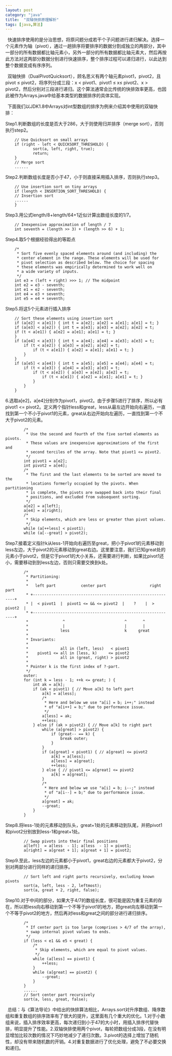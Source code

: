 ```yaml
---
layout: post
category: "java"
title:  "双轴快排原理解析"
tags: [java,算法]
---
```


&#8194;快速排序使用的是分治思想，将原问题分成若干个子问题进行递归解决。选择一个元素作为轴（pivot），通过一趟排序将要排序的数据分割成独立的两部分，其中一部分的所有数据都比轴元素小，另外一部分的所有数据都比轴元素大，然后再按此方法对这两部分数据分别进行快速排序，整个排序过程可以递归进行，以此达到整个数据变成有序序列。

&#8194;双轴快排（DualPivotQuicksort），顾名思义有两个轴元素pivot1，pivot2，且pivot ≤ pivot2，将序列分成三段：x < pivot1、pivot1 ≤ x≤ pivot2、x > pivot2，然后分别对三段进行递归。这个算法通常会比传统的快排效率更高，也因此被作为Arrays.java中给基本类型的数据排序的具体实现。

&#8194;下面我们以JDK1.8中Arrays对int型数组的排序为例来介绍其中使用的双轴快排：

Step1.判断数组的长度是否大于286，大于则使用归并排序（merge sort），否则执行step2。

```
    // Use Quicksort on small arrays
    if (right - left < QUICKSORT_THRESHOLD) {
            sort(a, left, right, true);
            return;
    }
    // Merge sort
    ......
```
Step2.判断数组长度是否小于47，小于则直接采用插入排序，否则执行step3。

```
    // Use insertion sort on tiny arrays
    if (length < INSERTION_SORT_THRESHOLD) {
    // Insertion sort
    ......
    }
```
Step3.用公式length/8+length/64+1近似计算出数组长度的1/7。

```
    // Inexpensive approximation of length / 7
    int seventh = (length >> 3) + (length >> 6) + 1;
```
Step4.取5个根据经验得出的等距点

```
    /*
     * Sort five evenly spaced elements around (and including) the
     * center element in the range. These elements will be used for
     * pivot selection as described below. The choice for spacing
     * these elements was empirically determined to work well on
     * a wide variety of inputs.
     */
    int e3 = (left + right) >>> 1; // The midpoint
    int e2 = e3 - seventh;
    int e1 = e2 - seventh;
    int e4 = e3 + seventh;
    int e5 = e4 + seventh;
```
Step5.将这5个元素进行插入排序 

```
    // Sort these elements using insertion sort
    if (a[e2] < a[e1]) { int t = a[e2]; a[e2] = a[e1]; a[e1] = t; }
    if (a[e3] < a[e2]) { int t = a[e3]; a[e3] = a[e2]; a[e2] = t;
    if (t < a[e1]) { a[e2] = a[e1]; a[e1] = t; }
    }
    if (a[e4] < a[e3]) { int t = a[e4]; a[e4] = a[e3]; a[e3] = t;
        if (t < a[e2]) { a[e3] = a[e2]; a[e2] = t;
            if (t < a[e1]) { a[e2] = a[e1]; a[e1] = t; }
        }
    }
    if (a[e5] < a[e4]) { int t = a[e5]; a[e5] = a[e4]; a[e4] = t;
        if (t < a[e3]) { a[e4] = a[e3]; a[e3] = t;
            if (t < a[e2]) { a[e3] = a[e2]; a[e2] = t;
                if (t < a[e1]) { a[e2] = a[e1]; a[e1] = t; }
            }
        }
    }
```
6.选取a[e2]，a[e4]分别作为pivot1，pivot2。由于步骤5进行了排序，所以必有pivot1 <= pivot2。定义两个指针less和great，less从最左边开始向右遍历，一直找到第一个不小于pivot1的元素，great从右边开始向左遍历，一直找到第一个不大于pivot2的元素。

```
        /*
         * Use the second and fourth of the five sorted elements as pivots.
         * These values are inexpensive approximations of the first and
         * second terciles of the array. Note that pivot1 <= pivot2.
         */
        int pivot1 = a[e2];
        int pivot2 = a[e4];
        /*
         * The first and the last elements to be sorted are moved to the
         * locations formerly occupied by the pivots. When partitioning
         * is complete, the pivots are swapped back into their final
         * positions, and excluded from subsequent sorting.
         */
        a[e2] = a[left];
        a[e4] = a[right];
        /*
         * Skip elements, which are less or greater than pivot values.
         */
        while (a[++less] < pivot1);
        while (a[--great] > pivot2);
``` 
Step7.接着定义指针k从less-1开始向右遍历至great，把小于pivot1的元素移动到less左边，大于pivot2的元素移动到great右边。这里要注意，我们已知great处的元素小于pivot2，但是它于pivot1的大小关系，还需要进行判断，如果比pivot1还小，需要移动到到less左边，否则只需要交换到k处。

```
        /*
         * Partitioning:
         *
         *   left part           center part                   right part
         * +--------------------------------------------------------------+
         * |  < pivot1  |  pivot1 <= && <= pivot2  |    ?    |  > pivot2  |
         * +--------------------------------------------------------------+
         *               ^                          ^       ^
         *               |                          |       |
         *              less                        k     great
         *
         * Invariants:
         *
         *              all in (left, less)   < pivot1
         *    pivot1 <= all in [less, k)     <= pivot2
         *              all in (great, right) > pivot2
         *
         * Pointer k is the first index of ?-part.
         */
        outer:
        for (int k = less - 1; ++k <= great; ) {
            int ak = a[k];
            if (ak < pivot1) { // Move a[k] to left part
                a[k] = a[less];
                /*
                 * Here and below we use "a[i] = b; i++;" instead
                 * of "a[i++] = b;" due to performance issue.
                 */
                a[less] = ak;
                ++less;
            } else if (ak > pivot2) { // Move a[k] to right part
                while (a[great] > pivot2) {
                    if (great-- == k) {
                        break outer;
                    }
                }
                if (a[great] < pivot1) { // a[great] <= pivot2
                    a[k] = a[less];
                    a[less] = a[great];
                    ++less;
                } else { // pivot1 <= a[great] <= pivot2
                    a[k] = a[great];
                }
                /*
                 * Here and below we use "a[i] = b; i--;" instead
                 * of "a[i--] = b;" due to performance issue.
                 */
                a[great] = ak;
                --great;
            }
        }

```
Step8.将less-1处的元素移动到队头，great+1处的元素移动到队尾，并把pivot1和pivot2分别放到less-1和great+1处。 

```
        // Swap pivots into their final positions
        a[left]  = a[less  - 1]; a[less  - 1] = pivot1;
        a[right] = a[great + 1]; a[great + 1] = pivot2;
``` 
Step9.至此，less左边的元素都小于pivot1，great右边的元素都大于pivot2，分别对两部分进行同样的递归排序。

```
        // Sort left and right parts recursively, excluding known pivots
        sort(a, left, less - 2, leftmost);
        sort(a, great + 2, right, false);
```
Step10.对于中间的部分，如果大于4/7的数组长度，很可能是因为重复元素的存在，所以把less向右移动到第一个不等于pivot1的地方，把great向左移动到第一个不等于pivot2的地方，然后再对less和great之间的部分进行递归排序。

```
        /*
         * If center part is too large (comprises > 4/7 of the array),
         * swap internal pivot values to ends.
         */
        if (less < e1 && e5 < great) {
            /*
             * Skip elements, which are equal to pivot values.
             */
            while (a[less] == pivot1) {
                ++less;
            }
            while (a[great] == pivot2) {
                --great;
            }
        }
        ......
        // Sort center part recursively
        sort(a, less, great, false);
```

&#8194;总结：与《算法导论》中给出的快排算法相比，Arrays.sort对升序数组、降序数组和重复数组的排序效率有了很大的提升，这里面有几个重大的优化。1.对于小数组来说，插入排序效率更高，每次递归到小于47的大小时，用插入排序代替快排，明显提升了性能。2.双轴快排使用两个pivot，每轮把数组分成3段，在没有明显增加比较次数的情况下巧妙地减少了递归次数。3.pivot的选择上增加了随机性，却没有带来随机数的开销。4.对重复数据进行了优化处理，避免了不必要交换和递归。
